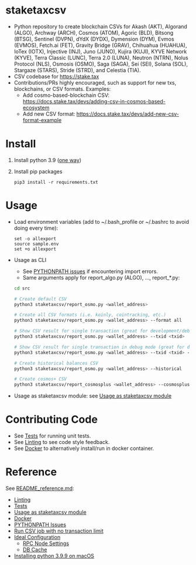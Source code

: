
# staketaxcsv

* Python repository to create blockchain CSVs for Akash (AKT), Algorand (ALGO), Archway (ARCH), Cosmos (ATOM), 
  Agoric (BLD), Bitsong (BTSG), Sentinel (DVPN), dYdX (DYDX), Dymension (DYM), Evmos (EVMOS), Fetch.ai (FET),
  Gravity Bridge (GRAV), Chihuahua (HUAHUA), IoTex (IOTX), Injective (INJ), Juno (JUNO), Kujira (KUJI), 
  KYVE Network (KYVE), Terra Classic (LUNC), Terra 2.0 (LUNA), Neutron (NTRN), Nolus Protocol (NLS), Osmosis (OSMO),
  Saga (SAGA), Sei (SEI), Solana (SOL), Stargaze (STARS), Stride (STRD), and Celestia (TIA). 
* CSV codebase for <https://stake.tax>
* Contributions/PRs highly encouraged, such as support for new txs, blockchains, or CSV formats.  Examples:
  * Add cosmo-based-blockchain CSV: https://docs.stake.tax/devs/adding-csv-in-cosmos-based-ecosystem
  * Add new CSV format: https://docs.stake.tax/devs/add-new-csv-format-example
  

# Install

  1. Install python 3.9 ([one way](README_reference.md#installing-python-39-on-macos))
  1. Install pip packages

     ```
     pip3 install -r requirements.txt
     ```
  
# Usage

* Load environment variables (add to ~/.bash_profile or ~/.bashrc to avoid doing every time):
  
  ```
  set -o allexport
  source sample.env
  set +o allexport
  ```

* Usage as CLI
  * See [PYTHONPATH issues](README_reference.md#PYTHONPATH-issues) if encountering import errors.
  * Same arguments apply for report_algo.py (ALGO), ..., report_*.py:
  
  ```sh
  cd src
  
  # Create default CSV
  python3 staketaxcsv/report_osmo.py <wallet_address>
  
  # Create all CSV formats (i.e. koinly, cointracking, etc.)
  python3 staketaxcsv/report_osmo.py <wallet_address> --format all
  
  # Show CSV result for single transaction (great for development/debugging)
  python3 staketaxcsv/report_osmo.py <wallet_address> --txid <txid>
  
  # Show CSV result for single transaction in debug mode (great for development/debugging)
  python3 staketaxcsv/report_osmo.py <wallet_address> --txid <txid> --debug

  # Create historical balances CSV
  python3 staketaxcsv/report_osmo.py <wallet_address> --historical
  
  # Create cosmos+ CSV
  python3 staketaxcsv/report_cosmosplus <wallet_address> --cosmosplus_node <url_lcd_node> --cosmosplus_ticker <token_symbol>
  ```

* Usage as staketaxcsv module: see [Usage as staketaxcsv module](README_reference.md#usage-as-staketaxcsv-module)

# Contributing Code

* See [Tests](README_reference.md#tests) for running unit tests.
* See [Linting](README_reference.md#linting) to see code style feedback.
* See [Docker](README_reference.md#docker) to alternatively install/run in docker container.

# Reference

See [README_reference.md](README_reference.md):

* [Linting](README_reference.md#linting)
* [Tests](README_reference.md#tests)
* [Usage as staketaxcsv module](README_reference.md#usage-as-staketaxcsv-module)
* [Docker](README_reference.md#docker)
* [PYTHONPATH Issues](README_reference.md#pythonpath-issues)
* [Run CSV job with no transaction limit](README_reference.md#run-csv-job-with-no-transaction-limit)
* [Ideal Configuration](README_reference.md#ideal-configuration)
  * [RPC Node Settings](README_reference.md#rpc-node-settings)
  * [DB Cache](README_reference.md#db-cache)
* [Installing python 3.9.9 on macOS](README_reference.md#installing-python-39-on-macos)
